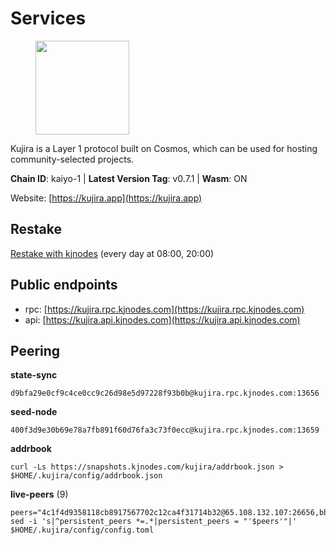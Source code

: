 # Services

<figure><img src="https://raw.githubusercontent.com/kj89/testnet_manuals/main/pingpub/logos/kujira.png" width="150" alt=""><figcaption></figcaption></figure>

Kujira is a Layer 1 protocol built on Cosmos, which can be used for  hosting community-selected projects.

**Chain ID**: kaiyo-1 | **Latest Version Tag**: v0.7.1 | **Wasm**: ON

Website: [https://kujira.app](https://kujira.app)

## Restake

[Restake with kjnodes](https://restake.app/kujira/kujiravaloper1tnuqj73jfn3724lqz34c27tuv80nv336sadqym) (every day at 08:00, 20:00)
## Public endpoints

* rpc: [https://kujira.rpc.kjnodes.com](https://kujira.rpc.kjnodes.com)
* api: [https://kujira.api.kjnodes.com](https://kujira.api.kjnodes.com)

## Peering

**state-sync**

```
d9bfa29e0cf9c4ce0cc9c26d98e5d97228f93b0b@kujira.rpc.kjnodes.com:13656
```

**seed-node**

```
400f3d9e30b69e78a7fb891f60d76fa3c73f0ecc@kujira.rpc.kjnodes.com:13659
```

**addrbook**
```
curl -Ls https://snapshots.kjnodes.com/kujira/addrbook.json > $HOME/.kujira/config/addrbook.json
```

**live-peers** (9)
```
peers="4c1f4d9358118cb8917567702c12ca4f31714b32@65.108.132.107:26656,bbd504c2ab489671b948faab56f309c764fb23bb@65.108.108.179:9556,2840e88816e487a096cca323bc779ad98187e3e4@5.9.72.212:26656,0743497e30049ac8d59fee5b2ab3a49c3824b95c@198.244.200.196:26656,fa57c7c253be46ad9f696ee2f2c1d72cbc6a1591@146.59.52.135:31095,0a03f5dfb5b995647808c4d100e7b98d0526302f@85.214.18.167:26656,d9bfa29e0cf9c4ce0cc9c26d98e5d97228f93b0b@65.109.88.38:13656,da2673cf09dc2c124947827f4cf5e7c17114d504@142.132.202.98:26656,38e36150df914ec2c9fbaf378ab0e73ada4a3987@95.216.6.111:26656"
sed -i 's|^persistent_peers *=.*|persistent_peers = "'$peers'"|' $HOME/.kujira/config/config.toml
```
